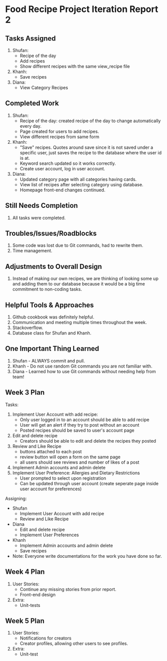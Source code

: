 # Food Recipe Project Iteration Report 2

Tasks Assigned
----------------
1. Shufan:
   - Recipe of the day
   - Add recipes 
   - Show different recipes with the same view_recipe file
2. Khanh:   
   - Save recipes
3. Diana:
   - View Category Recipes

Completed Work
----------------
1. Shufan:
   - Recipe of the day: created recipe of the day to change automatically every day.
   - Page created for users to add recipes.
   - View different recipes from same form
2. Khanh:
   - "Save" recipes. Quotes around save since it is not saved under a specific user, just saves the recipe to the database where the user id is at.
   - Keyword search updated so it works correctly.
   - Create user account, log in user account.
3. Diana:
   - Updated category page with all categories having cards.
   - View list of recipes after selecting category using database.
   - Homepage front-end changes continued.

Still Needs Completion
----------------
1. All tasks were completed.

Troubles/Issues/Roadblocks
----------------
1. Some code was lost due to Git commands, had to rewrite them.
2. Time management.

Adjustments to Overall Design
----------------
1. Instead of making our own recipes, we are thinking of looking some up and adding them to our database because it would be a big time commitment to non-coding tasks.

Helpful Tools & Approaches
----------------
1. Github cookbook was definitely helpful.
2. Communication and meeting multiple times throughout the week.
3. Stackoverflow.
4. Database class for Shufan and Khanh.

One Important Thing Learned
----------------
1. Shufan - ALWAYS commit and pull.
2. Khanh - Do not use random Git commands you are not familiar with.
3. Diana - Learned how to use Git commands without needing help from team!

Week 3 Plan
----------------
Tasks:
1. Implement User Account with add recipe:
   - Only user logged in to an account should be able to add recipe
   - User will get an alert if they try to post without an account
   - Posted recipes should be saved to user's account page
2. Edit and delete recipe
   - Creators should be able to edit and delete the recipes they posted
3. Review and Like Recipe
   - buttons attached to each post
   - review button will open a form on the same page
   - all users should see reviews and number of likes of a post
4. Implement Admin accounts and admin delete
5. Implement User Preference: Allergies and Dietary Restrictions
    - User prompted to select upon registration
    - Can be updated through user account (create seperate page inside user account for preferences)

Assigning:
   - Shufan
     - Implement User Account with add recipe
     - Review and Like Recipe
   - Diana
     - Edit and delete recipe
     - Implement User Preferences
   - Khanh
     - Implement Admin accounts and admin delete
     - Save recipes
   - Note: Everyone write documentations for the work you have done so far.

Week 4 Plan
----------------
1. User Stories:
   - Continue any missing stories from prior report.
   - Front-end design
2. Extra:
   - Unit-tests

Week 5 Plan
----------------
1. User Stories:
   - Notifications for creators
   - Creator profiles, allowing other users to see profiles.
2. Extra:
   - Unit-test
    
